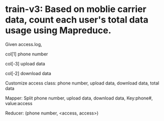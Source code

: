 # train-v3: Based on moblie carrier data, count each user's total data usage using Mapreduce.
Given access.log, 

col[1] phone number

col[-3] upload data

col[-2] download data

Customize access class:
phone number, upload data, download data, total data

Mapper: Split phone number, upload data, download data, Key:phone#, value:access

Reducer: (phone number, <access, access>)
